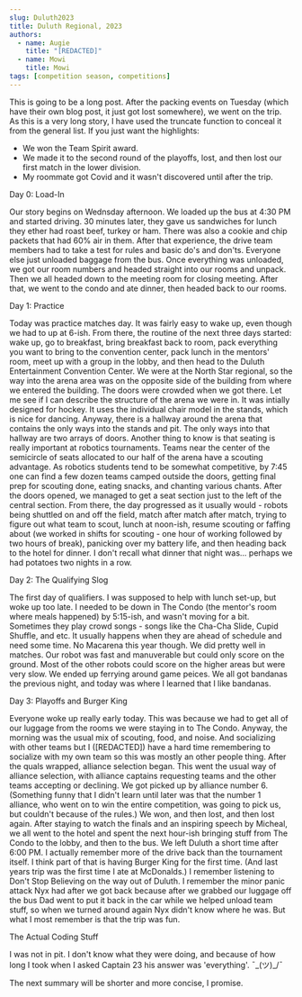 ```yaml
---
slug: Duluth2023
title: Duluth Regional, 2023
authors:
  - name: Augie
    title: "[REDACTED]"
  - name: Mowi
    title: Mowi
tags: [competition season, competitions]
---
```

This is going to be a long post. After the packing events on Tuesday (which have their own blog post, it just got lost somewhere), we went on the trip. As this is a very long story, I have used the truncate function to conceal it from the general list. If you just want the highlights: 
* We won the Team Spirit award.
* We made it to the second round of the playoffs, lost, and then lost our first match in the lower division. 
* My roommate got Covid and it wasn't discovered until after the trip.
<!--truncate-->

Day 0: Load-In

Our story begins on Wednsday afternoon. We loaded up the bus at 4:30 PM and started driving. 30 minutes later, they gave us sandwiches for lunch they ether had roast beef, turkey or ham. There was also a cookie and chip packets that had 60% air in them. After that experience, the drive team members had to take a test for rules and basic do's and don'ts. Everyone else just unloaded baggage from the bus. Once everything was unloaded, we got our room numbers and headed straight into our rooms and unpack. Then we all headed down to the meeting room for closing meeting. After that, we went to the condo and ate dinner, then headed back to our rooms.

Day 1: Practice

Today was practice matches day. It was fairly easy to wake up, even though we had to up at 6-ish. From there, the routine of the next three days started: wake up, go to breakfast, bring breakfast back to room, pack everything you want to bring to the convention center, pack lunch in the mentors' room, meet up with a group in the lobby, and then head to the Duluth Entertainment Convention Center. We were at the North Star regional, so the way into the arena area was on the opposite side of the building from where we entered the building. The doors were crowded when we got there. Let me see if I can describe the structure of the arena we were in. It was intially designed for hockey. It uses the individual chair model in the stands, which is nice for dancing. Anyway, there is a hallway around the arena that contains the only ways into the stands and pit. The only ways into that hallway are two arrays of doors. Another thing to know is that seating is really important at robotics tournaments. Teams near the center of the semicircle of seats allocated to our half of the arena have a scouting advantage. As robotics students tend to be somewhat competitive, by 7:45 one can find a few dozen teams camped outside the doors, getting final prep for scouting done, eating snacks, and chanting various chants. After the doors opened, we managed to get a seat section just to the left of the central section. From there, the day progressed as it usually would - robots being shuttled on and off the field, match after match after match, trying to figure out what team to scout, lunch at noon-ish, resume scouting or faffing about (we worked in shifts for scouting - one hour of working followed by two hours of break), panicking over my battery life, and then heading back to the hotel for dinner. I don't recall what dinner that night was... perhaps we had potatoes two nights in a row. 

Day 2: The Qualifying Slog

The first day of qualifiers. I was supposed to help with lunch set-up, but woke up too late. I needed to be down in The Condo (the mentor's room where meals happened) by 5:15-ish, and wasn't moving for a bit. Sometimes they play crowd songs - songs like the Cha-Cha Slide, Cupid Shuffle, and etc. It usually happens when they are ahead of schedule and need some time. No Macarena this year though. We did pretty well in matches. Our robot was fast and manuverable but could only score on the ground. Most of the other robots could score on the higher areas but were very slow. We ended up ferrying around game peices. We all got bandanas the previous night, and today was where I learned that I like bandanas.

Day 3: Playoffs and Burger King

Everyone woke up really early today. This was because we had to get all of our luggage from the rooms we were staying in to The Condo. Anyway, the morning was the usual mix of scouting, food, and noise. And socializing with other teams but I ([REDACTED]) have a hard time remembering to socialize with my own team so this was mostly an other people thing. After the quals wrapped, alliance selection began. This went the usual way of alliance selection, with alliance captains requesting teams and the other teams accepting or declining. We got picked up by alliance number 6. (Something funny that I didn't learn until later was that the number 1 alliance, who went on to win the entire competition, was going to pick us, but couldn't because of the rules.) We won, and then lost, and then lost again. After staying to watch the finals and an inspiring speech by Micheal, we all went to the hotel and spent the next hour-ish bringing stuff from The Condo to the lobby, and then to the bus. We left Duluth a short time after 6:00 PM. I actually remember more of the drive back than the tournament itself. I think part of that is having Burger King for the first time. (And last years trip was the first time I ate at McDonalds.) I remember listening to Don't Stop Believing on the way out of Duluth. I remember the minor panic attack Nyx had after we got back because after we grabbed our luggage off the bus Dad went to put it back in the car while we helped unload team stuff, so when we turned around again Nyx didn't know where he was. But what I most remember is that the trip was fun.

The Actual Coding Stuff

I was not in pit. I don't know what they were doing, and because of how long I took when I asked Captain 23 his answer was 'everything'.   ¯\_(ツ)_/¯

The next summary will be shorter and more concise, I promise.